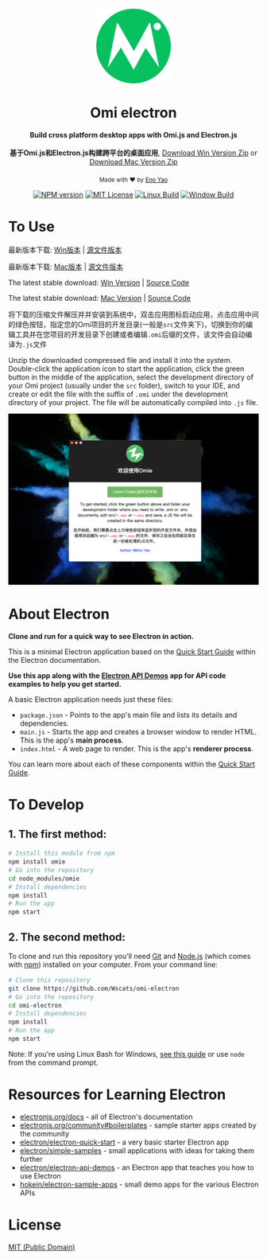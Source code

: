 <div align="center">
<p><img width="150" src="assets/png/logo.png"></p>

<h1>Omi electron</h1>

<p>
  <strong>Build cross platform desktop apps with Omi.js and Electron.js</strong>
  <br /><br />
  <strong>基于Omi.js和Electron.js构建跨平台的桌面应用</strong>,
  <a href="https://github.com/Wscats/omi-electron/releases/tag/1.3">Download Win Version Zip</a>
  or
  <a href="https://github.com/Wscats/omi-electron/releases/tag/1.2">Download Mac Version Zip</a>
</p>

<p>
  <sub>Made with ❤︎ by
    <a href="https://github.com/Wscats">Eno Yao</a>
  </sub>
</p>

<p>
<a href="https://github.com/Wscats/news"><img src="https://wscats.github.io/Angular-news/news/image/npm.svg" alt="NPM version"></a>
<a href="https://github.com/Wscats/news"><img src="https://wscats.github.io/Angular-news/news/image/mit.svg" alt="MIT License"></a>
<a href="https://github.com/Wscats/news"><img src="https://wscats.github.io/Angular-news/news/image/linux.svg" alt="Linux Build"></a>
<a href="https://github.com/Wscats/news"><img src="https://wscats.github.io/Angular-news/news/image/windows.svg" alt="Window Build"/></a>
</p>

</div>

# To Use

最新版本下载: [Win版本](https://pan.baidu.com/s/1n6fko0ZXl5E6X2nK5Xe6SA) | [源文件版本](https://github.com/Wscats/omi-electron/releases/tag/1.3)

最新版本下载: [Mac版本](https://pan.baidu.com/s/1eCZlzi9eAhDriECclAzfoQ) | [源文件版本](https://github.com/Wscats/omi-electron/releases/tag/1.2)

The latest stable download: [Win Version](https://pan.baidu.com/s/1n6fko0ZXl5E6X2nK5Xe6SA) | [Source Code](https://github.com/Wscats/omi-electron/releases/tag/1.3)

The latest stable download: [Mac Version](https://pan.baidu.com/s/1eCZlzi9eAhDriECclAzfoQ) | [Source Code](https://github.com/Wscats/omi-electron/releases/tag/1.2)

将下载的压缩文件解压并并安装到系统中，双击应用图标启动应用，点击应用中间的绿色按钮，指定您的Omi项目的开发目录(一般是`src`文件夹下)，切换到你的编辑工具并在您项目的开发目录下创建或者编辑`.omi`后缀的文件，该文件会自动编译为`.js`文件

Unzip the downloaded compressed file and install it into the system. Double-click the application icon to start the application, click the green button in the middle of the application, select the development directory of your Omi project (usually under the `src` folder), switch to your IDE, and create or edit the file with the suffix of `.omi` under the development directory of your project. The file will be automatically compiled into `.js` file.

<img src="assets/png/screenshot.png" />

# About Electron
**Clone and run for a quick way to see Electron in action.**

This is a minimal Electron application based on the [Quick Start Guide](https://electronjs.org/docs/tutorial/quick-start) within the Electron documentation.

**Use this app along with the [Electron API Demos](https://electronjs.org/#get-started) app for API code examples to help you get started.**

A basic Electron application needs just these files:

- `package.json` - Points to the app's main file and lists its details and dependencies.
- `main.js` - Starts the app and creates a browser window to render HTML. This is the app's **main process**.
- `index.html` - A web page to render. This is the app's **renderer process**.

You can learn more about each of these components within the [Quick Start Guide](https://electronjs.org/docs/tutorial/quick-start).


# To Develop

## 1. The first method:
```bash
# Install this module from npm
npm install omie
# Go into the repository
cd node_modules/omie
# Install dependencies
npm install
# Run the app
npm start
```

## 2. The second method:

To clone and run this repository you'll need [Git](https://git-scm.com) and [Node.js](https://nodejs.org/en/download/) (which comes with [npm](http://npmjs.com)) installed on your computer. From your command line:

```bash
# Clone this repository
git clone https://github.com/Wscats/omi-electron
# Go into the repository
cd omi-electron
# Install dependencies
npm install
# Run the app
npm start
```

Note: If you're using Linux Bash for Windows, [see this guide](https://www.howtogeek.com/261575/how-to-run-graphical-linux-desktop-applications-from-windows-10s-bash-shell/) or use `node` from the command prompt.

# Resources for Learning Electron

- [electronjs.org/docs](https://electronjs.org/docs) - all of Electron's documentation
- [electronjs.org/community#boilerplates](https://electronjs.org/community#boilerplates) - sample starter apps created by the community
- [electron/electron-quick-start](https://github.com/electron/electron-quick-start) - a very basic starter Electron app
- [electron/simple-samples](https://github.com/electron/simple-samples) - small applications with ideas for taking them further
- [electron/electron-api-demos](https://github.com/electron/electron-api-demos) - an Electron app that teaches you how to use Electron
- [hokein/electron-sample-apps](https://github.com/hokein/electron-sample-apps) - small demo apps for the various Electron APIs

# License

[MIT (Public Domain)](LICENSE.md)
